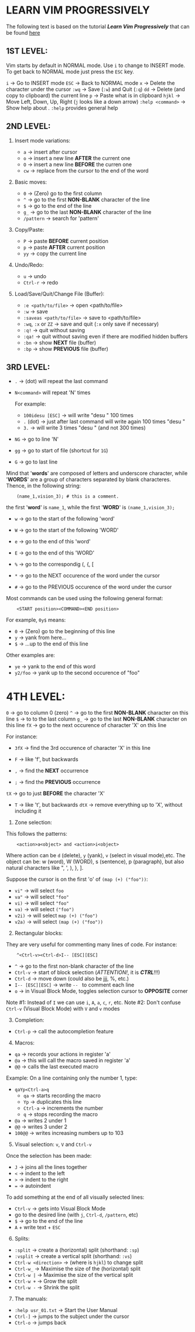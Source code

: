 LEARN VIM PROGRESSIVELY
=======================


The following text is based on the tutorial **_Learn Vim Progressively_** that can be found [here](http://yannesposito.com/Scratch/en/blog/Learn-Vim-Progressively/)


## 1ST LEVEL:

Vim starts by default in NORMAL mode. Use `i` to change to INSERT mode. To get back to NORMAL mode just press the `ESC` key.

  `i` -> Go to INSERT mode
  `ESC` -> Back to NORMAL mode
  `x` -> Delete the character under the cursor
  `:wq` -> Save (`:w`) and Quit (`:q`)
  `dd` -> Delete (and copy to clipboard) the current line
  `p` -> Paste what is in clipboard
  `hjkl` -> Move Left, Down, Up, Right (`j` looks like a down arrow)
  `:help <command>` -> Show help about <command>. `:help` provides general help


## 2ND LEVEL:

1. Insert mode variations:

    - `a` -> insert after cursor
    - `o` -> insert a new line **AFTER** the current one
    - `O` -> insert a new line **BEFORE** the curren one
    - `cw` -> replace from the cursor to the end of the word

2. Basic moves:

    - `0` -> (Zero) go to the first column
    - `^` -> go to the first **NON-BLANK** character of the line
    - `$` -> go to the end of the line
    - `g_` -> go to the last **NON-BLANK** character of the line
    - `/pattern` -> search for 'pattern'

3. Copy/Paste:

    - `P` -> paste **BEFORE** current position
    - `p` -> paste **AFTER** current position
    - `yy` -> copy the current line

4. Undo/Redo:

    - `u` -> undo
    - `Ctrl-r` -> redo

5. Load/Save/Quit/Change File (Buffer):

    - `:e <path/to/file>` -> open <path/to/file>
    - `:w` -> save
    - `:saveas <path/to/file>` -> save to <path/to/file>
    - `:wq`, `:x` or `ZZ` -> save and quit (`:x` only save if necessary)
    - `:q!` -> quit without saving
    - `:qa!` -> quit without saving even if there are modified hidden buffers
    - `:bn` -> show **NEXT** file (buffer)
    - `:bp` -> show **PREVIOUS** file (buffer)


## 3RD LEVEL:

- `.` -> (dot) will repeat the last command
- `N<command>` will repeat <command> 'N' times

  For example:

  - `100idesu [ESC]` -> will write "desu " 100 times
  - `.` (dot) -> just after last command will write again 100 times "desu "
  - `3.` -> will write 3 times "desu " (and not 300 times)

- `NG` -> go to line 'N'
- `gg` -> go to start of file (shortcut for `1G`)
- `G` -> go to last line

Mind that '**words**' are composed of letters and underscore character, while '**WORDS**' are a group of characters separated by blank characteres. Thence, in the following string:

```
    (name_1,vision_3); # this is a comment.
```

the first '**word**' is `name_1`, while the first '**WORD**' is `(name_1,vision_3);`

- `w` -> go to the start of the following 'word'
- `W` -> go to the start of the following 'WORD'
- `e` -> go to the end of this 'word'
- `E` -> go to the end of this 'WORD'

- `%` -> go to the correspondig (, {, [
- `*` -> go to the NEXT occurence of the word under the cursor
- `#` -> go to the PREVIOUS occurence of the word under the cursor

Most commands can be used using the following general format:

```
    <START position><COMMAND><END position>
```

  For example, `0y$` means:

  - `0` -> (Zero) go to the beginning of this line
  - `y` -> yank from here...
  - `$` -> ...up to the end of this line

  Other examples are:

  - `ye` -> yank to the end of this word
  - `y2/foo` -> yank up to the second occurence of "foo"


# 4TH LEVEL:

  `0` -> go to column 0 (zero)
  `^` -> go to the first **NON-BLANK** character on this line
  `$` -> to to the last column
  `g_` -> go to the last **NON-BLANK** character on this line
  `fX` -> go to the next occurence of character 'X' on this line

  For instance:
  - `3fX` -> find the 3rd occurence of character 'X' in this line

  - `F` -> like 'f', but backwards
  - `,` -> find the **NEXT** occurrence
  - `;` -> find the **PREVIOUS** occurrence

  `tX` -> go to just **BEFORE** the character 'X'
  - `T` -> like 't', but backwards
  `dtX` -> remove everything up to 'X', without including it

1. Zone selection:

  This follows the patterns:

```
    <action>a<object> and <action>i<object>
```

  Where action can be `d` (delete), `y` (yank), `v` (select in visual mode),etc. The object can be: w (word), W (WORD), s (sentence), p (paragraph), but also natural characters like ", ', ), }, ].

  Suppose the cursor is on the first 'o' of `(map (+) ("foo"))`:

  - `vi"` -> will select `foo`
  - `va"` -> will select `"foo"`
  - `vi)` -> will select `"foo"`
  - `va)` -> will select `("foo")`
  - `v2i)` -> will select `map (+) ("foo")`
  - `v2a)` -> will select `(map (+) ("foo"))`

2. Rectangular blocks:

  They are very useful for commenting many lines of code. For instance:

```
    ^<Ctrl-v><Ctrl-d>I-- [ESC][ESC]
```

  - `^` -> go to the first non-blank character of the line
  - `Ctrl-v` -> start of block selection (_ATTENTION!_, it is **_CTRL_**!!!)
  - `Ctrl-d` -> move down (could also be jjj, %, etc.)
  - `I-- [ESC][ESC]` -> write `-- ` to comment each line
  - `o` -> in Visual Block Mode, toggles selection cursor to **OPPOSITE** corner

  Note #1: Instead of `I` we can use `i`, `A`, `a`, `c`, `r`, etc.
  Note #2: Don't confuse `Ctrl-v` (Visual Block Mode) with `V` and `v` modes

3. Completion:

  - `Ctrl-p` -> call the autocompletion feature

4. Macros:

  - `qa` -> records your actions in register 'a'
  - `@a` -> this will call the macro saved in register 'a'
  - `@@` -> calls the last executed macro

  Example: On a line containing only the number 1, type:

  - `qaYp<Ctrl-a>q`
    - `qa` -> starts recording the macro
    - `Yp` -> duplicates this line
    - `Ctrl-a` -> increments the number
    - `q` -> stops recording the macro
  - `@a` -> writes 2 under 1
  - `@@` -> writes 3 under 2
  - `100@@` -> writes increasing numbers up to 103

5. Visual selection: `v`, `V` and `Ctrl-v`

  Once the selection has been made:

  - `J` -> joins all the lines together
  - `<` -> indent to the left
  - `>` -> indent to the right
  - `=` -> autoindent

  To add something at the end of all visually selected lines:

  - `Ctrl-v` -> gets into Visual Block Mode
  - go to the desired line (with `j`, `Ctrl-d`, `/pattern`, etc)
  - `$` -> go to the end of the line
  - `A` + write text + `ESC`

6. Splits:

  - `:split` -> create a (horizontal) split (shorthand: `:sp`)
  - `:vsplit` -> create a vertical split (shorthand: `:vs`)
  - `Ctrl-w <direction>` -> (where <direction> is `hjkl`) to change split
  - `Ctrl-w_` -> Maximise the size of the (horizontal) split
  - `Ctrl-w |` -> Maximise the size of the vertical split
  - `Ctrl-w +` -> Grow the split
  - `Ctrl-w -` -> Shrink the split

7. The manuals:

  - `:help usr_01.txt` -> Start the User Manual
  - `Ctrl-]` -> jumps to the subject under the cursor
  - `Ctrl-o` -> jumps back

